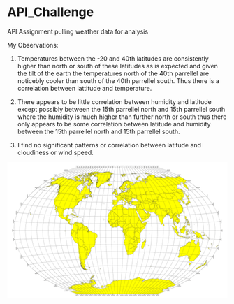 # API_Challenge
API Assignment pulling weather data for analysis

My Observations:
1. Temperatures between the -20 and 40th latitudes are consistently higher than north or south of these latitudes as is expected and given the tilt of the earth the temperatures north of the 40th parrellel are noticebly cooler than south of the 40th parrellel south. Thus there is a correlation between lattitude and temperature.

2. There appears to be little correlation between humidity and latitude except possibly between the 15th parrellel north and 15th parrellel south where the humidity is much higher than further north or south thus there only appears to be some correlation between latitude and humidity between the 15th parrellel north and 15th parrellel south.

3. I find no significant patterns or correlation between latitude and cloudiness or wind speed.

![Equatorsign](/WeatherPy/images/equatorsign.png)
